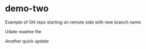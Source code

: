 # demo-two
Example of GH repo starting on remote side with new branch name

Udate readme file

Another quick update



